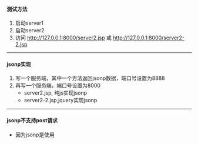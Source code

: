 #### 测试方法
1. 启动server1
2. 启动server2
3. 访问 http://127.0.0.1:8000/server2.jsp 或 http://127.0.0.1:8000/server2-2.jsp
---
#### jsonp实现
1. 写一个服务端，其中一个方法返回jsonp数据，端口号设置为8888
2. 再写一个服务端，端口号设置为8000
   - server2.jsp, 纯js实现jsonp
   - server2-2.jsp,jquery实现jsonp
---   
#### jsonp不支持post请求
   - 因为jsonp是使用<script>标签的src属性来实现跨域获取数据的，而src属性无法支持post请求
   - jquery的jsonp是通过动态生成<script>标签来实现的

